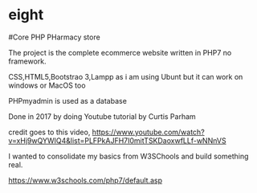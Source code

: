 # eight

#Core PHP PHarmacy store

The project is the complete ecommerce website written in PHP7 no framework.


CSS,HTML5,Bootstrao 3,Lampp as i am using Ubunt but it can work on windows or MacOS too


PHPmyadmin is used as a database

Done in 2017 by doing Youtube tutorial by Curtis Parham

credit goes to this video, https://www.youtube.com/watch?v=xHj9wQYWIQ4&list=PLFPkAJFH7I0mitTSKDaoxwfLLf-wNNnVS

I wanted to consolidate my basics from W3SChools and build something real.

https://www.w3schools.com/php7/default.asp
